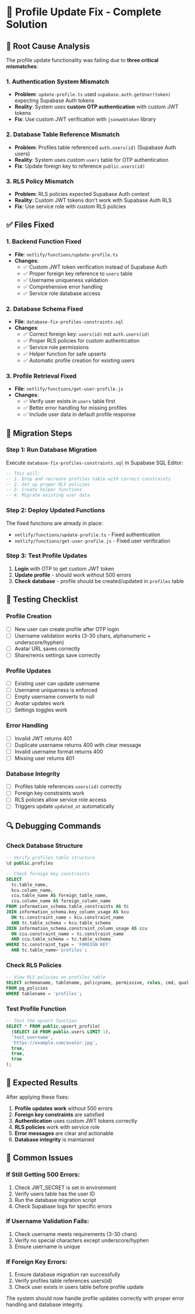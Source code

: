 # 🔧 Profile Update Fix - Complete Solution

## 🚨 **Root Cause Analysis**

The profile update functionality was failing due to **three critical mismatches**:

### **1. Authentication System Mismatch**
- **Problem**: `update-profile.ts` used `supabase.auth.getUser(token)` expecting Supabase Auth tokens
- **Reality**: System uses **custom OTP authentication** with custom JWT tokens
- **Fix**: Use custom JWT verification with `jsonwebtoken` library

### **2. Database Table Reference Mismatch**  
- **Problem**: Profiles table referenced `auth.users(id)` (Supabase Auth users)
- **Reality**: System uses custom `users` table for OTP authentication
- **Fix**: Update foreign key to reference `public.users(id)`

### **3. RLS Policy Mismatch**
- **Problem**: RLS policies expected Supabase Auth context
- **Reality**: Custom JWT tokens don't work with Supabase Auth RLS
- **Fix**: Use service role with custom RLS policies

## ✅ **Files Fixed**

### **1. Backend Function Fixed**
- **File**: `netlify/functions/update-profile.ts`
- **Changes**:
  - ✅ Custom JWT token verification instead of Supabase Auth
  - ✅ Proper foreign key reference to `users` table
  - ✅ Username uniqueness validation
  - ✅ Comprehensive error handling
  - ✅ Service role database access

### **2. Database Schema Fixed**
- **File**: `database-fix-profiles-constraints.sql`
- **Changes**:
  - ✅ Correct foreign key: `users(id)` not `auth.users(id)`
  - ✅ Proper RLS policies for custom authentication
  - ✅ Service role permissions
  - ✅ Helper function for safe upserts
  - ✅ Automatic profile creation for existing users

### **3. Profile Retrieval Fixed**
- **File**: `netlify/functions/get-user-profile.js`
- **Changes**:
  - ✅ Verify user exists in `users` table first
  - ✅ Better error handling for missing profiles
  - ✅ Include user data in default profile response

## 🔄 **Migration Steps**

### **Step 1: Run Database Migration**
Execute `database-fix-profiles-constraints.sql` in Supabase SQL Editor:
```sql
-- This will:
-- 1. Drop and recreate profiles table with correct constraints
-- 2. Set up proper RLS policies
-- 3. Create helper functions
-- 4. Migrate existing user data
```

### **Step 2: Deploy Updated Functions**
The fixed functions are already in place:
- `netlify/functions/update-profile.ts` - Fixed authentication
- `netlify/functions/get-user-profile.js` - Fixed user verification

### **Step 3: Test Profile Updates**
1. **Login** with OTP to get custom JWT token
2. **Update profile** - should work without 500 errors
3. **Check database** - profile should be created/updated in `profiles` table

## 🧪 **Testing Checklist**

### **Profile Creation**
- [ ] New user can create profile after OTP login
- [ ] Username validation works (3-30 chars, alphanumeric + underscore/hyphen)
- [ ] Avatar URL saves correctly
- [ ] Share/remix settings save correctly

### **Profile Updates**
- [ ] Existing user can update username
- [ ] Username uniqueness is enforced
- [ ] Empty username converts to null
- [ ] Avatar updates work
- [ ] Settings toggles work

### **Error Handling**
- [ ] Invalid JWT returns 401
- [ ] Duplicate username returns 400 with clear message
- [ ] Invalid username format returns 400
- [ ] Missing user returns 401

### **Database Integrity**
- [ ] Profiles table references `users(id)` correctly
- [ ] Foreign key constraints work
- [ ] RLS policies allow service role access
- [ ] Triggers update `updated_at` automatically

## 🔍 **Debugging Commands**

### **Check Database Structure**
```sql
-- Verify profiles table structure
\d public.profiles

-- Check foreign key constraints
SELECT 
  tc.table_name, 
  kcu.column_name, 
  ccu.table_name AS foreign_table_name,
  ccu.column_name AS foreign_column_name 
FROM information_schema.table_constraints AS tc 
JOIN information_schema.key_column_usage AS kcu
  ON tc.constraint_name = kcu.constraint_name
  AND tc.table_schema = kcu.table_schema
JOIN information_schema.constraint_column_usage AS ccu
  ON ccu.constraint_name = tc.constraint_name
  AND ccu.table_schema = tc.table_schema
WHERE tc.constraint_type = 'FOREIGN KEY' 
  AND tc.table_name='profiles';
```

### **Check RLS Policies**
```sql
-- View RLS policies on profiles table
SELECT schemaname, tablename, policyname, permissive, roles, cmd, qual 
FROM pg_policies 
WHERE tablename = 'profiles';
```

### **Test Profile Function**
```sql
-- Test the upsert function
SELECT * FROM public.upsert_profile(
  (SELECT id FROM public.users LIMIT 1),
  'test_username',
  'https://example.com/avatar.jpg',
  true,
  true,
  true
);
```

## 🎯 **Expected Results**

After applying these fixes:

1. **Profile updates work** without 500 errors
2. **Foreign key constraints** are satisfied
3. **Authentication** uses custom JWT tokens correctly
4. **RLS policies** work with service role
5. **Error messages** are clear and actionable
6. **Database integrity** is maintained

## 🚨 **Common Issues**

### **If Still Getting 500 Errors:**
1. Check JWT_SECRET is set in environment
2. Verify users table has the user ID
3. Run the database migration script
4. Check Supabase logs for specific errors

### **If Username Validation Fails:**
1. Check username meets requirements (3-30 chars)
2. Verify no special characters except underscore/hyphen
3. Ensure username is unique

### **If Foreign Key Errors:**
1. Ensure database migration ran successfully
2. Verify profiles table references users(id)
3. Check user exists in users table before profile update

The system should now handle profile updates correctly with proper error handling and database integrity.
